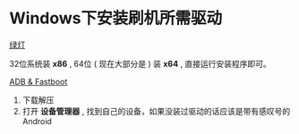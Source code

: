 # Windows下安装刷机所需驱动

[绿灯](https://fengwang.lanzoub.com/ituOB01p00mj)

32位系统装 **x86** , 64位 ( 现在大部分是 ) 装 **x64** , 直接运行安装程序即可。

[ADB & Fastboot](https://dl.google.com/android/repository/usb_driver_r13-windows.zip)  

1. 下载解压
2. 打开 **设备管理器** , 找到自己的设备，如果没装过驱动的话应该是带有感叹号的Android

